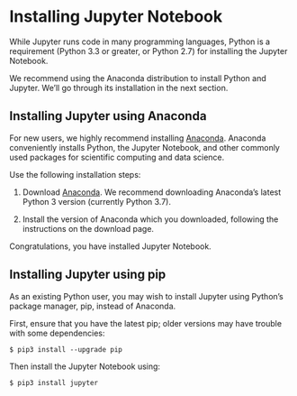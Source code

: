 # Installing Jupyter Notebook

While Jupyter runs code in many programming languages, Python is a requirement (Python 3.3 or greater, or Python 2.7) for installing the Jupyter Notebook.

We recommend using the Anaconda distribution to install Python and Jupyter. We’ll go through its installation in the next section.

## Installing Jupyter using Anaconda

For new users, we highly recommend installing [Anaconda](https://www.anaconda.com/distribution/). Anaconda conveniently installs Python, the Jupyter Notebook, and other commonly used packages for scientific computing and data science.

Use the following installation steps:

1. Download [Anaconda](https://www.anaconda.com/distribution/). We recommend downloading Anaconda’s latest Python 3 version (currently Python 3.7).

2. Install the version of Anaconda which you downloaded, following the instructions on the download page.

Congratulations, you have installed Jupyter Notebook.

## Installing Jupyter using pip

As an existing Python user, you may wish to install Jupyter using Python’s package manager, pip, instead of Anaconda.

First, ensure that you have the latest pip; older versions may have trouble with some dependencies:

```console
$ pip3 install --upgrade pip
```

Then install the Jupyter Notebook using:

```console
$ pip3 install jupyter
```
